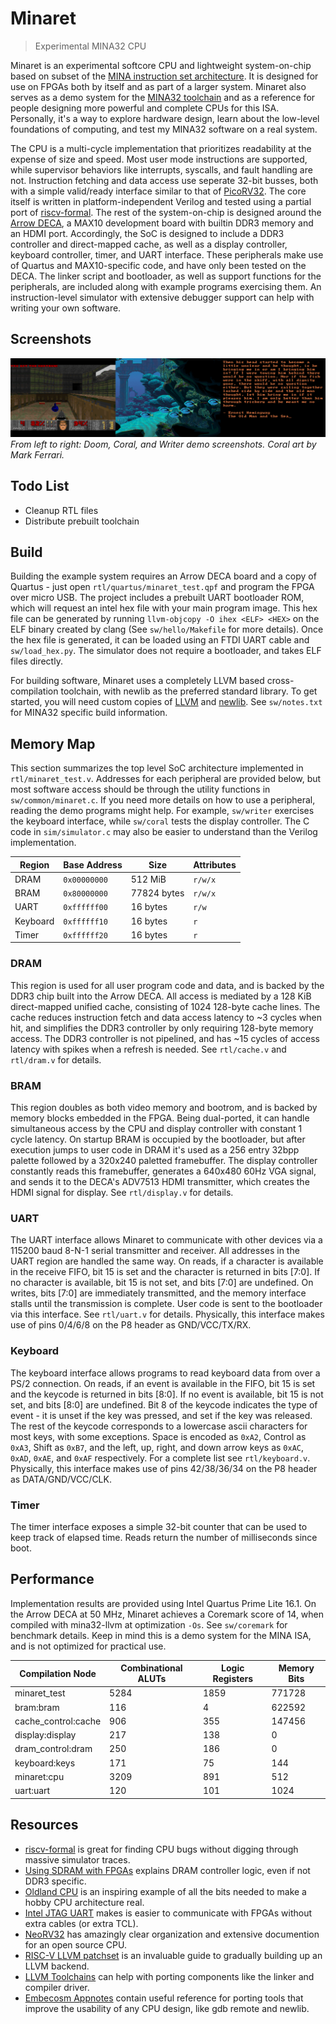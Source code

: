 # Minaret
> Experimental MINA32 CPU

Minaret is an experimental softcore CPU and lightweight system-on-chip based on subset of the [MINA instruction set architecture](https://github.com/ladystarbreeze/mina-isa/blob/main/MINA_Instruction_Set_Architecture.md). It is designed for use on FPGAs both by itself and as part of a larger system. Minaret also serves as a demo system for the [MINA32 toolchain](https://github.com/CQCumbers/mina32-llvm) and as a reference for people designing more powerful and complete CPUs for this ISA. Personally, it's a way to explore hardware design, learn about the low-level foundations of computing, and test my MINA32 software on a real system.

The CPU is a multi-cycle implementation that prioritizes readability at the expense of size and speed. Most user mode instructions are supported, while supervisor behaviors like interrupts, syscalls, and fault handling are not. Instruction fetching and data access use seperate 32-bit busses, both with a simple valid/ready interface similar to that of [PicoRV32](https://github.com/cliffordwolf/picorv32#picorv32-native-memory-interface). The core itself is written in platform-independent Verilog and tested using a partial port of [riscv-formal](https://github.com/SymbioticEDA/riscv-formal). The rest of the system-on-chip is designed around the [Arrow DECA](https://tomverbeure.github.io/2021/04/23/Arrow-DECA-FPGA-board.html), a MAX10 development board with builtin DDR3 memory and an HDMI port. Accordingly, the SoC is designed to include a DDR3 controller and direct-mapped cache, as well as a display controller, keyboard controller, timer, and UART interface. These peripherals make use of Quartus and MAX10-specific code, and have only been tested on the DECA. The linker script and bootloader, as well as support functions for the peripherals, are included along with example programs exercising them. An instruction-level simulator with extensive debugger support can help with writing your own software.

## Screenshots
![screenshots](screenshots.png)
*From left to right: Doom, Coral, and Writer demo screenshots. Coral art by Mark Ferrari.*

## Todo List
- Cleanup RTL files
- Distribute prebuilt toolchain

## Build
Building the example system requires an Arrow DECA board and a copy of Quartus - just open `rtl/quartus/minaret_test.qpf` and program the FPGA over micro USB. The project includes a prebuilt UART bootloader ROM, which will request an intel hex file with your main program image. This hex file can be generated by running `llvm-objcopy -O ihex <ELF> <HEX>` on the ELF binary created by clang (See `sw/hello/Makefile` for more details). Once the hex file is generated, it can be loaded using an FTDI UART cable and `sw/load_hex.py`. The simulator does not require a bootloader, and takes ELF files directly.

For building software, Minaret uses a completely LLVM based cross-compilation toolchain, with newlib as the preferred standard library. To get started, you will need custom copies of [LLVM](https://github.com/CQCumbers/mina32-llvm) and [newlib](https://github.com/CQCumbers/mina32-newlib). See `sw/notes.txt` for MINA32 specific build information.

## Memory Map
This section summarizes the top level SoC architecture implemented in `rtl/minaret_test.v`. Addresses for each peripheral are provided below, but most software access should be through the utility functions in `sw/common/minaret.c`. If you need more details on how to use a peripheral, reading the demo programs might help. For example, `sw/writer` exercises the keyboard interface, while `sw/coral` tests the display controller. The C code in `sim/simulator.c` may also be easier to understand than the Verilog implementation.

| Region   | Base Address | Size        | Attributes |
|----------|--------------|-------------|------------|
| DRAM     | `0x00000000` | 512 MiB     | `r/w/x`    |
| BRAM     | `0x80000000` | 77824 bytes | `r/w/x`    |
| UART     | `0xffffff00` | 16 bytes    | `r/w`      |
| Keyboard | `0xffffff10` | 16 bytes    | `r`        |
| Timer    | `0xffffff20` | 16 bytes    | `r`        |

### DRAM
This region is used for all user program code and data, and is backed by the DDR3 chip built into the Arrow DECA. All access is mediated by a 128 KiB direct-mapped unified cache, consisting of 1024 128-byte cache lines. The cache reduces instruction fetch and data access latency to ~3 cycles when hit, and simplifies the DDR3 controller by only requiring 128-byte memory access. The DDR3 controller is not pipelined, and has ~15 cycles of access latency with spikes when a refresh is needed. See `rtl/cache.v` and `rtl/dram.v` for details.

### BRAM
This region doubles as both video memory and bootrom, and is backed by memory blocks embedded in the FPGA. Being dual-ported, it can handle simultaneous access by the CPU and display controller with constant 1 cycle latency. On startup BRAM is occupied by the bootloader, but after execution jumps to user code in DRAM it's used as a 256 entry 32bpp palette followed by a 320x240 paletted framebuffer. The display controller constantly reads this framebuffer, generates a 640x480 60Hz VGA signal, and sends it to the DECA's ADV7513 HDMI transmitter, which creates the HDMI signal for display. See `rtl/display.v` for details. 

### UART
The UART interface allows Minaret to communicate with other devices via a 115200 baud 8-N-1 serial transmitter and receiver. All addresses in the UART region are handled the same way. On reads, if a character is available in the receive FIFO, bit 15 is set and the character is returned in bits [7:0]. If no character is available, bit 15 is not set, and bits [7:0] are undefined. On writes, bits [7:0] are immediately transmitted, and the memory interface stalls until the transmission is complete. User code is sent to the bootloader via this interface. See `rtl/uart.v` for details. Physically, this interface makes use of pins 0/4/6/8 on the P8 header as GND/VCC/TX/RX.

### Keyboard
The keyboard interface allows programs to read keyboard data from over a PS/2 connection. On reads, if an event is available in the FIFO, bit 15 is set and the keycode is returned in bits [8:0]. If no event is available, bit 15 is not set, and bits [8:0] are undefined. Bit 8 of the keycode indicates the type of event - it is unset if the key was pressed, and set if the key was released. The rest of the keycode corresponds to a lowercase ascii characters for most keys, with some exceptions. Space is encoded as `0xA2`, Control as `0xA3`, Shift as `0xB7`, and the left, up, right, and down arrow keys as `0xAC`, `0xAD`, `0xAE`, and `0xAF` respectively. For a complete list see `rtl/keyboard.v`. Physically, this interface makes use of pins 42/38/36/34 on the P8 header as DATA/GND/VCC/CLK.

### Timer
The timer interface exposes a simple 32-bit counter that can be used to keep track of elapsed time. Reads return the number of milliseconds since boot.

## Performance
Implementation results are provided using Intel Quartus Prime Lite 16.1. On the Arrow DECA at 50 MHz, Minaret achieves a Coremark score of 14, when compiled with mina32-llvm at optimization `-Os`. See `sw/coremark` for benchmark details. Keep in mind this is a demo system for the MINA ISA, and is not optimized for practical use.

| Compilation Node    | Combinational ALUTs |  Logic Registers | Memory Bits |
|---------------------|---------------------|------------------|-------------|
| minaret_test        | 5284                | 1859             | 771728      |
| bram:bram           | 116                 | 4                | 622592      |
| cache_control:cache | 906                 | 355              | 147456      |
| display:display     | 217                 | 138              | 0           |
| dram_control:dram   | 250                 | 186              | 0           |
| keyboard:keys       | 171                 | 75               | 144         |
| minaret:cpu         | 3209                | 891              | 512         |
| uart:uart           | 120                 | 101              | 1024        |

## Resources
- [riscv-formal](https://github.com/SymbioticEDA/riscv-formal) is great for finding CPU bugs without digging through massive simulator traces.
- [Using SDRAM with FPGAs](https://www.joshbassett.info/sdram-controller/) explains DRAM controller logic, even if not DDR3 specific.
- [Oldland CPU](https://jamieiles.github.io/oldland-cpu/) is an inspiring example of all the bits needed to make a hobby CPU architecture real.
- [Intel JTAG UART](https://github.com/tomverbeure/intel_jtag_uart) makes is easier to communicate with FPGAs without extra cables (or extra TCL).
- [NeoRV32](https://github.com/stnolting/neorv32) has amazingly clear organization and extensive documention for an open source CPU.
- [RISC-V LLVM patchset](https://github.com/lowRISC/riscv-llvm) is an invaluable guide to gradually building up an LLVM backend.
- [LLVM Toolchains](https://wiki.osdev.org/User:MessiahAndrw/LLVM_OS_Specific_Toolchain) can help with porting components like the linker and compiler driver.
- [Embecosm Appnotes](https://www.embecosm.com/resources/appnotes/) contain useful reference for porting tools that improve the usability of any CPU design, like gdb remote and newlib.

